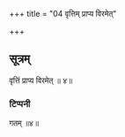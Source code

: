 +++
title = "04 वृत्तिम् प्राप्य विरमेत्"

+++
## सूत्रम्
वृत्तिं प्राप्य विरमेत् ॥ ४॥  
### टिप्पनी
गतम् ॥४॥  
